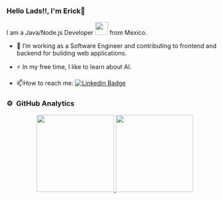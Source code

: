### Hello Lads!!, I'm Erick👋

I am a Java/Node.js Developer <img src="https://media.giphy.com/media/WUlplcMpOCEmTGBtBW/giphy.gif" width="30"> from Mexico.

- :telescope: I’m working as a Software Engineer and contributing to frontend and backend for building web applications.

- :zap: In my free time, I like to learn about AI.

- :mailbox:How to reach me: [![Linkedin Badge](https://img.shields.io/badge/-ErickRH-blue?style=flat&logo=Linkedin&logoColor=white)](www.linkedin.com/in/erick-rodríguez-hernandez)

### ⚙️ &nbsp;GitHub Analytics

<p align="center">
<a href="https://github.com/ErickRodriguezH">
  <img height="180em" src="https://github-readme-stats-eight-theta.vercel.app/api?username=ErickRodriguezH&show_icons=true&theme=algolia&include_all_commits=true&count_private=true"/>
  <img height="180em" src="https://github-readme-stats-eight-theta.vercel.app/api/top-langs/?username=ErickRodriguezH&layout=compact&langs_count=8&theme=algolia"/>
</a>
</p>

